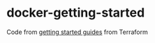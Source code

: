 # docker-getting-started

Code from [getting started guides](https://learn.hashicorp.com/terraform) from Terraform